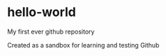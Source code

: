 # hello-world
My first ever github repository

Created as a sandbox for learning and testing Github
